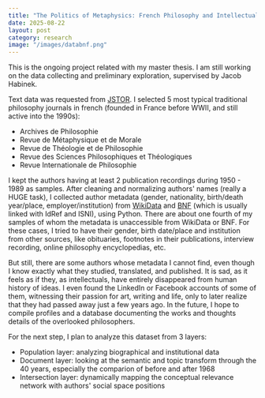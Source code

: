 ```yaml
---
title: "The Politics of Metaphysics: French Philosophy and Intellectuals in the 20 Century"
date: 2025-08-22
layout: post
category: research
image: "/images/databnf.png"
---
```


This is the ongoing project related with my master thesis. I am still working on the data collecting and preliminary exploration, supervised by Jacob Habinek.

Text data was requested from [JSTOR](https://www.jstor.org). I selected 5 most typical traditional philosophy journals in french (founded in France before WWII, and still active into the 1990s): 
- Archives de Philosophie
- Revue de Métaphysique et de Morale
- Revue de Théologie et de Philosophie
- Revue des Sciences Philosophiques et Théologiques
- Revue Internationale de Philosophie

I kept the authors having at least 2 publication recordings during 1950 - 1989 as samples. After cleaning and normalizing authors' names (really a HUGE task), I collected author metadata (gender, nationality, birth/death year/place, employer/institution) from [WikiData](https://www.wikidata.org/wiki/Wikidata:Main_Page) and [BNF](https://data.bnf.fr) (which is usually linked with IdRef and ISNI), using Python. There are about one fourth of my samples of whom the metadata is unaccessible from WikiData or BNF. For these cases, I tried to have their gender, birth date/place and institution from other sources, like obituaries, footnotes in their publications, interview recording, online philosophy encyclopedias, etc. 

But still, there are some authors whose metadata I cannot find, even though I know exactly what they studied, translated, and published. It is sad, as it feels as if they, as intellectuals, have entirely disappeared from human history of ideas. I even found the LinkedIn or Facebook accounts of some of them, witnessing their passion for art, writing and life, only to later realize that they had passed away just a few years ago. In the future, I hope to compile profiles and a database documenting the works and thoughts details of the overlooked philosophers.


For the next step, I plan to analyze this dataset from 3 layers:
- Population layer: analyzing biographical and institutional data
- Document layer: looking at the semantic and topic transform through the 40 years, especially the comparion of before and after 1968
- Intersection layer: dynamically mapping the conceptual relevance network with authors' social space positions